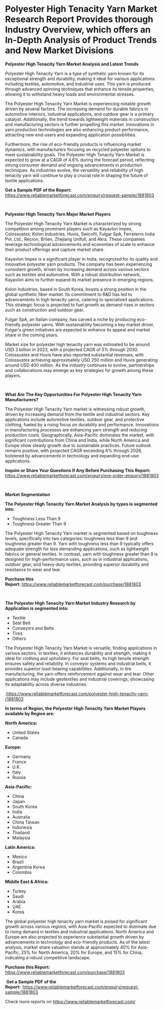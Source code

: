 <p><h1>Polyester High Tenacity Yarn Market Research Report Provides thorough Industry Overview, which offers an In-Depth Analysis of Product Trends and New Market Divisions</h1></p><p><strong>Polyester High Tenacity Yarn Market Analysis and Latest Trends</strong></p>
<p><p>Polyester High Tenacity Yarn is a type of synthetic yarn known for its exceptional strength and durability, making it ideal for various applications including textiles, automotive, and industrial uses. This yarn is produced through advanced spinning techniques that enhance its tensile properties, allowing it to withstand heavy loads and environmental stresses.</p><p>The Polyester High Tenacity Yarn Market is experiencing notable growth driven by several factors. The increasing demand for durable fabrics in automotive interiors, industrial applications, and outdoor gear is a primary catalyst. Additionally, the trend towards lightweight materials in construction and manufacturing sectors is further propelling this market. Innovations in yarn production technologies are also enhancing product performance, attracting new end-users and expanding application possibilities.</p><p>Furthermore, the rise of eco-friendly products is influencing market dynamics, with manufacturers focusing on recycled polyester options to meet sustainability goals. The Polyester High Tenacity Yarn Market is expected to grow at a CAGR of 4.6% during the forecast period, reflecting strong consumer demand and ongoing advancements in production techniques. As industries evolve, the versatility and reliability of high tenacity yarn will continue to play a crucial role in shaping the future of textile applications.</p></p>
<p><strong>Get a Sample PDF of the Report:&nbsp;</strong> <a href="https://www.reliablemarketforecast.com/enquiry/request-sample/1881803?utm_campaign=2247&utm_medium=2&utm_source=Github&utm_content=ia&utm_term=31012025&utm_id=polyester-high-tenacity-yarn">https://www.reliablemarketforecast.com/enquiry/request-sample/1881803</a></p>
<p>&nbsp;</p>
<p><strong>Polyester High Tenacity Yarn Major Market Players</strong></p>
<p><p>The Polyester High Tenacity Yarn Market is characterized by strong competition among prominent players such as Kayavlon Impex, Colossustex, Kolon Industries, Huvis, Swicofil, Fulgar SpA, Ferreterro India Pvt. Ltd., Recron, Brilen, Zhejiang Unifull, and Akra. These companies leverage technological advancements and economies of scale to enhance their product offerings and capture market share.</p><p>Kayavlon Impex is a significant player in India, recognized for its quality and innovative polyester yarn products. The company has been experiencing consistent growth, driven by increasing demand across various sectors such as textiles and automotive. With a robust distribution network, Kayavlon aims to further expand its market presence in emerging regions.</p><p>Kolon Industries, based in South Korea, boasts a strong position in the global synthetic fiber market. Its commitment to R&D has led to advancements in high tenacity yarns, catering to specialized applications. This strategic focus is projected to fuel growth as demand rises in sectors such as construction and outdoor gear.</p><p>Fulgar SpA, an Italian company, has carved a niche by producing eco-friendly polyester yarns. With sustainability becoming a key market driver, Fulgar's green initiatives are expected to enhance its appeal and market share in the coming years.</p><p>Market size for polyester high tenacity yarn was estimated to be around USD 3 billion in 2023, with a projected CAGR of 5% through 2030. Colossustex and Huvis have also reported substantial revenues, with Colossustex achieving approximately USD 250 million and Huvis generating around USD 400 million. As the industry continues to evolve, partnerships and collaborations may emerge as key strategies for growth among these players.</p></p>
<p>&nbsp;</p>
<p><strong>What Are The Key Opportunities For Polyester High Tenacity Yarn Manufacturers?</strong></p>
<p><p>The Polyester High Tenacity Yarn market is witnessing robust growth, driven by increasing demand from the textile and industrial sectors. Key applications include automotive textiles, outdoor gear, and protective clothing, fueled by a rising focus on durability and performance. Innovations in manufacturing processes are enhancing yarn strength and reducing production costs. Geographically, Asia-Pacific dominates the market, with significant contributions from China and India, while North America and Europe show steady growth due to sustainable practices. Future outlook remains positive, with projected CAGR exceeding 6% through 2028, bolstered by advancements in technology and expanding end-use applications.</p></p>
<p><strong>Inquire or Share Your Questions If Any Before Purchasing This Report:</strong> <a href="https://www.reliablemarketforecast.com/enquiry/pre-order-enquiry/1881803?utm_campaign=2247&utm_medium=2&utm_source=Github&utm_content=ia&utm_term=31012025&utm_id=polyester-high-tenacity-yarn">https://www.reliablemarketforecast.com/enquiry/pre-order-enquiry/1881803</a></p>
<p>&nbsp;</p>
<p><strong>Market Segmentation</strong></p>
<p><strong>The Polyester High Tenacity Yarn Market Analysis by types is segmented into:</strong></p>
<p><ul><li>Toughness Less Than 9</li><li>Toughness Greater Than 9</li></ul></p>
<p><p>The Polyester High Tenacity Yarn market is segmented based on toughness levels, specifically into two categories: toughness less than 9 and toughness greater than 9. Yarn with toughness less than 9 typically offers adequate strength for less demanding applications, such as lightweight fabrics or general textiles. In contrast, yarn with toughness greater than 9 is designed for high-performance uses, such as in industrial applications, outdoor gear, and heavy-duty textiles, providing superior durability and resistance to wear and tear.</p></p>
<p><strong>Purchase this Report:&nbsp;</strong><a href="https://www.reliablemarketforecast.com/purchase/1881803?utm_campaign=2247&utm_medium=2&utm_source=Github&utm_content=ia&utm_term=31012025&utm_id=polyester-high-tenacity-yarn">https://www.reliablemarketforecast.com/purchase/1881803</a></p>
<p>&nbsp;</p>
<p><strong>The Polyester High Tenacity Yarn Market Industry Research by Application is segmented into:</strong></p>
<p><ul><li>Textile</li><li>Seat Belt</li><li>Conveyors and Belts</li><li>Tires</li><li>Others</li></ul></p>
<p><p>The Polyester High Tenacity Yarn Market is versatile, finding applications in various sectors. In textiles, it enhances durability and strength, making it ideal for clothing and upholstery. For seat belts, its high tensile strength ensures safety and reliability. In conveyor systems and industrial belts, it provides superior load-bearing capabilities. Additionally, in tire manufacturing, the yarn offers reinforcement against wear and tear. Other applications may include geotextiles and industrial coverings, showcasing its adaptability across diverse industries.</p></p>
<p><a href="https://www.reliablemarketforecast.com/polyester-high-tenacity-yarn-r1881803?utm_campaign=2247&utm_medium=2&utm_source=Github&utm_content=ia&utm_term=31012025&utm_id=polyester-high-tenacity-yarn">&nbsp;https://www.reliablemarketforecast.com/polyester-high-tenacity-yarn-r1881803</a></p>
<p><strong>In terms of Region, the Polyester High Tenacity Yarn Market Players available by Region are:</strong></p>
<p>
    <p> <strong> North America: </strong>
        <ul>
            <li>United States</li>
            <li>Canada</li>
        </ul>
        </p> 
    <p> <strong> Europe: </strong>
        <ul>
            <li>Germany</li>
            <li>France</li>
            <li>U.K.</li>
            <li>Italy</li>
            <li>Russia</li>
        </ul>
        </p> 
    <p> <strong> Asia-Pacific: </strong>
        <ul>
            <li>China</li>
            <li>Japan</li>
            <li>South Korea</li>
            <li>India</li>
            <li>Australia</li>
            <li>China Taiwan</li>
            <li>Indonesia</li>
            <li>Thailand</li>
            <li>Malaysia</li>
        </ul>
        </p> 
    <p> <strong> Latin America: </strong>
        <ul>
            <li>Mexico</li>
            <li>Brazil</li>
            <li>Argentina Korea</li>
            <li>Colombia</li>
        </ul>
        </p> 
    <p> <strong> Middle East & Africa: </strong>
        <ul>
            <li>Turkey</li>
            <li>Saudi</li>
            <li>Arabia</li>
            <li>UAE</li>
            <li>Korea</li>
        </ul>
    </p>
    </p>
<p><p>The global polyester high tenacity yarn market is poised for significant growth across various regions, with Asia-Pacific expected to dominate due to rising demand in textiles and industrial applications. North America and Europe are also projected to experience substantial growth driven by advancements in technology and eco-friendly products. As of the latest analysis, market share valuation stands at approximately 40% for Asia-Pacific, 25% for North America, 20% for Europe, and 15% for China, indicating a robust competitive landscape.</p></p>
<p><strong>Purchase this Report: </strong><a href="https://www.reliablemarketforecast.com/purchase/1881803?utm_campaign=2247&utm_medium=2&utm_source=Github&utm_content=ia&utm_term=31012025&utm_id=polyester-high-tenacity-yarn">https://www.reliablemarketforecast.com/purchase/1881803</a></p>
<p>&nbsp;<strong>Get a Sample PDF of the Report:&nbsp;&nbsp;</strong><a href="https://www.reliablemarketforecast.com/enquiry/request-sample/1881803?utm_campaign=2247&utm_medium=2&utm_source=Github&utm_content=ia&utm_term=31012025&utm_id=polyester-high-tenacity-yarn">https://www.reliablemarketforecast.com/enquiry/request-sample/1881803</a></p>
<p><strong></strong></p>
<p>Check more reports on <a href="https://www.reliablemarketforecast.com/?utm_campaign=2247&utm_medium=2&utm_source=Github&utm_content=ia&utm_term=31012025&utm_id=polyester-high-tenacity-yarn">https://www.reliablemarketforecast.com/</a></p>